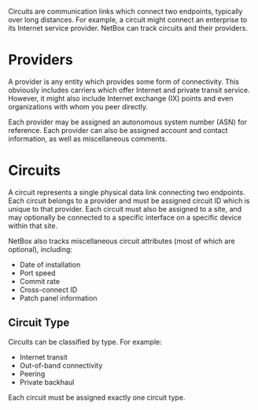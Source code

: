 Circuits are communication links which connect two endpoints, typically over long distances. For example, a circuit might connect an enterprise to its Internet service provider. NetBox can track circuits and their providers.

# Providers

A provider is any entity which provides some form of connectivity. This obviously includes carriers which offer Internet and private transit service. However, it might also include Internet exchange (IX) points and even organizations with whom you peer directly.

Each provider may be assigned an autonomous system number (ASN) for reference. Each provider can also be assigned account and contact information, as well as miscellaneous comments.

# Circuits

A circuit represents a single physical data link connecting two endpoints. Each circuit belongs to a provider and must be assigned circuit ID which is unique to that provider. Each circuit must also be assigned to a site, and may optionally be connected to a specific interface on a specific device within that site.

NetBox also tracks miscellaneous circuit attributes (most of which are optional), including:

* Date of installation
* Port speed
* Commit rate
* Cross-connect ID
* Patch panel information

## Circuit Type

Circuits can be classified by type. For example:

* Internet transit
* Out-of-band connectivity
* Peering
* Private backhaul

Each circuit must be assigned exactly one circuit type.
